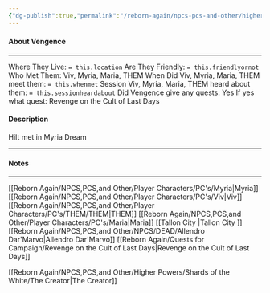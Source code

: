 ```yaml
---
{"dg-publish":true,"permalink":"/reborn-again/npcs-pcs-and-other/higher-powers/shards-of-the-white/vengence/"}
---
```



#### About Vengence
---
Where They Live: `= this.location`
Are They Friendly: `= this.friendlyornot`
Who Met Them: Viv, Myria, Maria, THEM
When Did Viv, Myria, Maria, THEM meet them: `= this.whenmet`
Session Viv, Myria, Maria, THEM heard about them: `= this.sessionheardabout`
Did Vengence give any quests: Yes
	If yes what quest: Revenge on the Cult of Last Days


#### Description
Hilt met in Myria  Dream

---

#### Notes
---
[[Reborn Again/NPCS,PCS,and Other/Player Characters/PC's/Myria\|Myria]]
[[Reborn Again/NPCS,PCS,and Other/Player Characters/PC's/Viv\|Viv]]
[[Reborn Again/NPCS,PCS,and Other/Player Characters/PC's/THEM/THEM\|THEM]]
[[Reborn Again/NPCS,PCS,and Other/Player Characters/PC's/Maria\|Maria]]
[[Tallon City \|Tallon City ]]
[[Reborn Again/NPCS,PCS,and Other/NPCS/DEAD/Allendro Dar'Marvo\|Allendro Dar'Marvo]]
[[Reborn Again/Quests for Campaign/Revenge on the Cult of Last Days\|Revenge on the Cult of Last Days]]

[[Reborn Again/NPCS,PCS,and Other/Higher Powers/Shards of the White/The Creator\|The Creator]]
